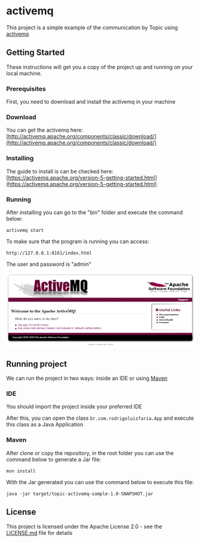 # activemq

This project is a simple example of the communication by Topic using [activemq](http://activemq.apache.org)

## Getting Started

These instructions will get you a copy of the project up and running on your local machine.

### Prerequisites

First, you need to download and install the activemq in your machine

### Download

You can get the activemq here: [http://activemq.apache.org/components/classic/download/](http://activemq.apache.org/components/classic/download/)

### Installing

The guide to install is can be checked here: [https://activemq.apache.org/version-5-getting-started.html](https://activemq.apache.org/version-5-getting-started.html)

### Running

After installing you can go to the "bin" folder and execute the command below:

```
activemq start
```

To make sure that the program is running you can access:

```
http://127.0.0.1:8161/index.html
```

The user and password is "admin"

![activemq page](activemq.jpg)

## Running project

We can run the project in two ways: inside an IDE or using [Maven](https://maven.apache.org/)

### IDE

You should import the project inside your preferred IDE

After this, you can open the class `br.com.rodrigoluisfaria.App` and execute this class as a Java Application

### Maven

After clone or copy the repository, in the root folder you can use the command below to generate a Jar file:

```
mvn install
```

With the Jar generated you can use the command below to execute this file:

```
java -jar target/topic-activemq-sample-1.0-SNAPSHOT.jar
```

## License

This project is licensed under the Apache License 2.0 - see the [LICENSE.md](LICENSE.md) file for details
